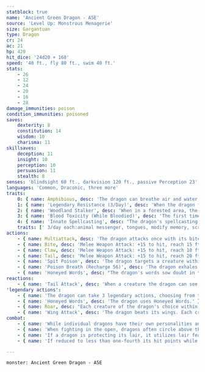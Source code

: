 ```yaml
---
statblock: true
name: 'Ancient Green Dragon - A5E'
source: 'Level Up: Monstrous Menagerie'
size: Gargantuan
type: Dragon
cr: 24
ac: 21
hp: 420
hit_dice: '24d20 + 168'
speed: '40 ft., fly 80 ft., swim 40 ft.'
stats:
    - 26
    - 12
    - 24
    - 20
    - 16
    - 28
damage_immunities: poison
condition_immunities: poisoned
saves:
    dexterity: 8
    constitution: 14
    wisdom: 10
    charisma: 11
skillsaves:
    deception: 11
    insight: 10
    perception: 10
    persuasion: 11
    stealth: 8
senses: 'blindsight 60 ft., darkvision 120 ft., passive Perception 23'
languages: 'Common, Draconic, three more'
traits:
    0: { name: Amphibious, desc: 'The dragon can breathe air and water.' }
    1: { name: 'Legendary Resistance (3/Day)', desc: 'When the dragon fails a saving throw, it can choose to succeed instead. When it does, it sheds some of its scales, which turn into dry leaves and blow away. If it has no more uses of this ability, its Armor Class is reduced to 19 until it finishes a long rest.' }
    2: { name: 'Woodland Stalker', desc: 'When in a forested area, the dragon has advantage on Stealth checks. Additionally, when it speaks in such a place, it can project its voice such that it seems to come from all around, allowing it to remain hidden while speaking.' }
    3: { name: 'Blood Toxicity (While Bloodied)', desc: 'The first time each turn a creature hits the dragon with a melee attack while within 10 feet of it, that creature makes a DC 22 Dexterity saving throw, taking 10 (3d6) poison damage on a failure.' }
    4: { name: 'Innate Spellcasting', desc: "The dragon's spellcasting ability is Charisma (save DC 19). It can innately cast the following spells, requiring no material components." }
    traits: [' 3/day each:animal messenger, tongues, modify memory, scrying', ' 1/day:mass suggestion, telepathic bond']
actions:
    - { name: Multiattack, desc: 'The dragon attacks once with its bite and twice with its claws. In place of its bite attack, it can Spit Poison.' }
    - { name: Bite, desc: 'Melee Weapon Attack: +15 to hit, reach 15 ft., one target. Hit: 30 (4d10 + 8) piercing damage plus 9 (2d8) poison damage.' }
    - { name: Claw, desc: 'Melee Weapon Attack: +15 to hit, reach 10 ft., one target. Hit: 21 (3d8 + 8) slashing damage.' }
    - { name: Tail, desc: 'Melee Weapon Attack: +15 to hit, reach 20 ft., one target. Hit: 21 (3d8 + 8) bludgeoning damage, and the dragon pushes the target 10 feet away.' }
    - { name: 'Spit Poison', desc: 'The dragon targets a creature within 60 feet, forcing it to make a DC 22 Dexterity saving throw. The creature takes 22 (4d10) poison damage on a failure or half damage on a success. A creature that fails the save is also poisoned for 1 minute. The creature repeats the saving throw at the end of each of its turns, taking 11 (2d10) poison damage on a failure and ending the effect on a success.' }
    - { name: 'Poison Breath (Recharge 56)', desc: 'The dragon exhales poisonous gas in a 90-foot cone. Each creature in that area makes a DC 22 Constitution saving throw, taking 80 (23d6) poison damage on a failed save or half damage on a success. A creature with immunity to poison damage that fails the save takes no damage, but its poison immunity is reduced to resistance for the next hour.' }
    - { name: 'Honeyed Words', desc: "The dragon's words sow doubt in the minds of those who hear them. One creature within 60 feet who can hear and understand the dragon makes a DC 19 Wisdom saving throw. On a failure, the creature must use its reaction, if available, to make one attack against a creature of the dragon's choice with whatever weapon it has to do so, moving up to its speed as part of the reaction if necessary. It need not use any special class features (such as Sneak Attack or Divine Smite) when making this attack. If it can't get in a position to attack the creature, it moves as far as it can toward the target before regaining its senses. A creature immune to being charmed is immune to this ability." }
reactions:
    - { name: 'Tail Attack', desc: 'When a creature the dragon can see within 10 feet hits the dragon with a melee attack, the dragon makes a tail attack against it.' }
'legendary actions':
    - { name: 'The dragon can take 3 legendary actions, choosing from the options below', desc: "Only one legendary action can be used at a time and only at the end of another creature's turn. It regains spent legendary actions at the start of its turn." }
    - { name: 'Honeyed Words', desc: 'The dragon uses Honeyed Words.' }
    - { name: Roar, desc: "Each creature of the dragon's choice within 120 feet that can hear it makes a DC 19 Charisma saving throw. On a failure, it is frightened for 1 minute. A creature repeats the saving throw at the end of its turns, ending the effect on itself on a success. When it succeeds on a saving throw or the effect ends for it, it is immune to Roar for 24 hours." }
    - { name: 'Wing Attack', desc: 'The dragon beats its wings. Each creature within 15 feet makes a DC 22 Dexterity saving throw. On a failure, it is pushed 10 feet away and knocked prone. The dragon can then fly up to half its fly speed.' }
combat:
    - { name: 'While individual dragons have their own personalities and tactics, most rely heavily on their breath weapons', desc: 'They use them whenever they can, preferably from maximum distance and while flying above their enemies.' }
    - { name: 'When fighting in the open, dragons often circle above their enemies as they wait for their breath weapons to recharge', desc: "They only close to melee if their enemies deal significant damage with ranged attacks, or if they can savage an enemy cut off from its allies. Once bloodied, dragons become more aggressive, attacking with bite and claws when their breath weapons aren't available." }
    - { name: 'If a dragon is protecting its lair, it utilizes lair features, traps, allies, and architecture such as escape tunnels to keep up a hit-and-run fight, reappearing only when it has a fully-recharged breath weapon', desc: 'If the dragon is forced into melee combat, it uses its bite and claws against a single foe. If it has legendary actions like Roar and Wing Attack, it uses them to disperse its other enemies.' }
    - { name: 'If reduced to less than one-fourth its hit points while fighting in the open, a dragon flies away', desc: 'However, it fights to the death to defend its lair, unless it can regain the upper hand through tricks or bargains.' }

---
```

```statblock
monster: Ancient Green Dragon - A5E
```
